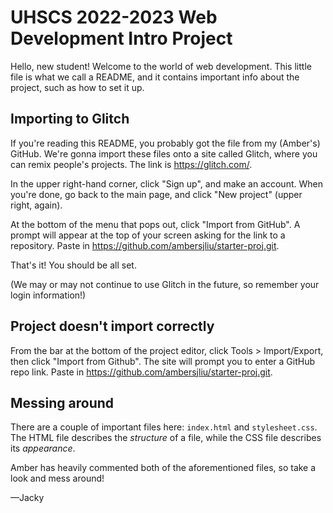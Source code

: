 # UHSCS 2022-2023 Web Development Intro Project

Hello, new student! Welcome to the world of web development. This little file is what we call a
README, and it contains important info about the project, such as how to set it up.

## Importing to Glitch

If you're reading this README, you probably got the file from my (Amber's) GitHub. We're gonna import these files onto a site called Glitch,
where you can remix people's projects. The link is https://glitch.com/.

In the upper right-hand corner, click "Sign up", and make an account. When you're done, go back to the main page, and click "New project" (upper right, again).

At the bottom of the menu that pops out, click "Import from GitHub". A prompt will appear at the top of your screen asking for the link to a repository.
Paste in https://github.com/ambersjliu/starter-proj.git.

That's it! You should be all set.

(We may or may not continue to use Glitch in the future, so remember your login information!)

## Project doesn't import correctly

From the bar at the bottom of the project editor, click Tools > Import/Export, then click "Import from Github". 
The site will prompt you to enter a GitHub repo link. Paste in https://github.com/ambersjliu/starter-proj.git.

## Messing around

There are a couple of important files here: `index.html` and `stylesheet.css`. The HTML file describes the *structure* of a file, while the CSS file describes its *appearance*.

Amber has heavily commented both of the aforementioned files, so take a look and mess around!

&mdash;Jacky